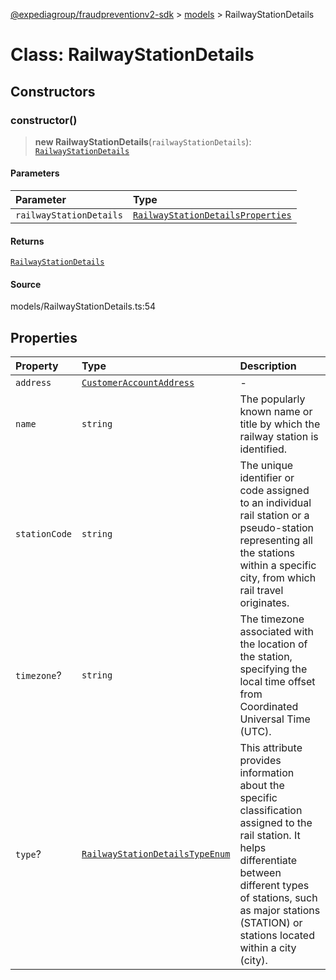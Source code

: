 [@expediagroup/fraudpreventionv2-sdk](../../index.md) > [models](../index.md) > RailwayStationDetails

# Class: RailwayStationDetails

## Constructors

### constructor()

> **new RailwayStationDetails**(`railwayStationDetails`): [`RailwayStationDetails`](class.RailwayStationDetails.md)

#### Parameters

| Parameter               | Type                                                                                            |
| :---------------------- | :---------------------------------------------------------------------------------------------- |
| `railwayStationDetails` | [`RailwayStationDetailsProperties`](../interfaces/interface.RailwayStationDetailsProperties.md) |

#### Returns

[`RailwayStationDetails`](class.RailwayStationDetails.md)

#### Source

models/RailwayStationDetails.ts:54

## Properties

| Property      | Type                                                                                           | Description                                                                                                                                                                                                                                |
| :------------ | :--------------------------------------------------------------------------------------------- | :----------------------------------------------------------------------------------------------------------------------------------------------------------------------------------------------------------------------------------------- |
| `address`     | [`CustomerAccountAddress`](class.CustomerAccountAddress.md)                                    | -                                                                                                                                                                                                                                          |
| `name`        | `string`                                                                                       | The popularly known name or title by which the railway station is identified.                                                                                                                                                              |
| `stationCode` | `string`                                                                                       | The unique identifier or code assigned to an individual rail station or a pseudo-station representing all the stations within a specific city, from which rail travel originates.                                                          |
| `timezone`?   | `string`                                                                                       | The timezone associated with the location of the station, specifying the local time offset from Coordinated Universal Time (UTC).                                                                                                          |
| `type`?       | [`RailwayStationDetailsTypeEnum`](../type-aliases/type-alias.RailwayStationDetailsTypeEnum.md) | This attribute provides information about the specific classification assigned to the rail station. It helps differentiate between different types of stations, such as major stations (STATION) or stations located within a city (city). |
